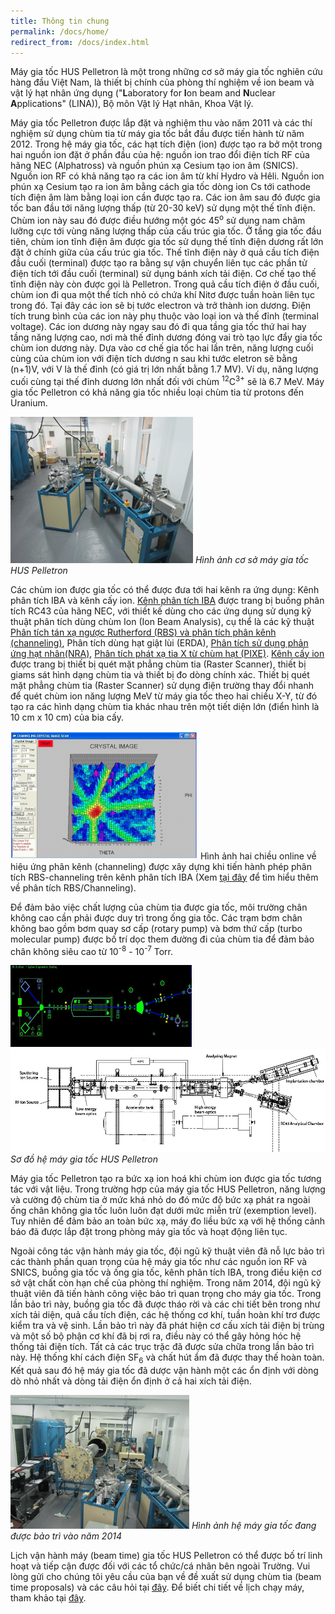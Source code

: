 ```yaml
---
title: Thông tin chung
permalink: /docs/home/
redirect_from: /docs/index.html
---
```


Máy gia tốc HUS Pelletron là một trong những cơ sở máy gia tốc nghiên cứu hàng đầu Việt Nam, là thiết bị chính của phòng thí nghiệm về ion beam và vật lý hạt nhân ứng dụng ("**L**aboratory for **I**on beam and **N**uclear **A**pplications" (LINA)), Bộ môn Vật lý Hạt nhân, Khoa Vật lý.

Máy gia tốc Pelletron được lắp đặt và nghiệm thu vào năm 2011 và các thí nghiệm sử dụng chùm tia từ máy gia tốc bắt đầu được tiến hành từ năm 2012.
Trong hệ máy gia tốc, các hạt tích điện (ion) được tạo ra bở một trong hai nguồn ion đặt ở phần đầu của hệ: nguồn ion trao đổi điện tích RF của hãng NEC (Alphatross) và nguồn phún xạ Cesium tạo ion âm (SNICS). Nguồn ion RF có khả năng tạo ra các ion âm  từ khí Hydro và Hêli. Nguồn ion phún xạ Cesium tạo ra ion âm bằng cách gia tốc dòng ion Cs tới cathode tích điện âm làm bằng loại ion cần được tạo ra. Các ion âm sau đó được gia tốc ban đầu tới năng lượng thấp (từ 20-30 keV) sử dụng một thế tĩnh điện. Chùm ion này sau đó được điều hướng một góc 45<sup>o</sup> sử dụng nam châm lưỡng cực tới vùng năng lượng thấp của cấu trúc gia tốc. Ở tầng gia tốc đầu tiên, chùm ion tĩnh điện âm được gia tốc sử dụng thế tĩnh điện dương rất lớn đặt ở chính giữa của cấu trúc gia tốc. Thế tĩnh điện này ở quả cầu tích điện đầu cuối (terminal) được tạo ra bằng sự vận chuyển liên tục các phần tử điện tích tới đầu cuối (terminal) sử dụng bánh xích tải điện. Cơ chế tạo thế tĩnh điện này còn được gọi là Pelletron. Trong quả cầu tích điện ở đầu cuối, chùm ion đi qua một thể tích nhỏ có chứa khí Nitơ được tuần hoàn liên tục trong đó. Tại đây các ion sẽ bị tước electron và trở thành ion dương. Điện tích trung bình của các ion này phụ thuộc vào loại ion và thế đỉnh (terminal voltage). Các ion dương này ngay sau đó đi qua tầng gia tốc thứ hai hay tầng năng lượng cao, nơi mà thế đỉnh dương đóng vai trò tạo lực đẩy gia tốc chùm ion dương này. Dựa vào cơ chế gia tốc hai lần trên, năng lượng cuối cùng của chùm ion với điện tích dương n sau khi tước eletron sẽ bằng (n+1)V, với V là thế đỉnh (có giá trị lớn nhất bằng 1.7 MV). Ví dụ, năng lượng cuối cùng tại thế đỉnh dương lớn nhất đối với chùm  <sup>12</sup>C<sup>3+</sup>  sẽ là 6.7 MeV. Máy gia tốc Pelletron có khả năng gia tốc nhiều loại chùm tia từ protons đến Uranium.

![Photo of HUS Accelerator](/Photos/accel1.png)
*Hình ảnh cơ sở máy gia tốc HUS Pelletron*

Các chùm ion được gia tốc có thể được đưa tới hai kênh ra ứng dụng: Kênh phân tích IBA và kênh cấy ion. <a href="https://maygiatoc.com/docs/implantbeamline/">Kênh phân tích IBA</a> được trang bị buồng phân tích RC43 của hãng NEC, với thiết kế dùng cho các ứng dụng sử dụng kỹ thuật phân tích dùng chùm Ion (Ion Beam Analysis), cụ thể là các kỹ thuật <a href="https://maygiatoc.com/vi/docs/rbs/"> Phân tích tán xạ ngược Rutherford (RBS) và phân tích phân kênh (channeling)</a>, Phân tích dùng hạt giật lùi (ERDA), <a href="https://maygiatoc.com/vi/docs/nuclear/">Phân tích sử dụng phản ứng hạt nhân(NRA)</a>, <a href="https://maygiatoc.com/vi/docs/pixe/">Phân tích phát xạ tia X từ chùm hạt (PIXE)</a>. <a href="https://maygiatoc.com/docs/ibabeamline/">Kênh cấy ion</a> được trang bị thiết bị quét mặt phẳng chùm tia (Raster Scanner), thiết bị giams sát hình dạng chùm tia và thiết bị đo dòng chính xác. Thiết bị quét mặt phẳng chùm tia (Raster Scanner) sử dụng điện trường thay đổi nhanh để quét chùm ion năng lượng MeV từ máy gia tốc theo hai chiều X-Y, từ đó tạo ra các hình dạng chùm tia khác nhau trên một tiết diện lớn (điển hình là 10 cm x 10 cm) của bia cấy.


![Crystal Channeling](/Photos/accel2c.png)
Hình ảnh hai chiều online về hiệu ứng phân kênh (channeling) được xây dựng khi tiến hành phép phân tích RBS-channeling trên kênh phân tích IBA (Xem <a href="https://maygiatoc.com/vi/docs/rbs/">tại đây</a> để tìm hiểu thêm về phân tích RBS/Channeling).

Để đảm bảo việc chất lượng của chùm tia được gia tốc, môi trường chân không cao cần phải được duy trì trong ống gia tốc. Các trạm bơm chân không bao gồm bơm quay sơ cấp (rotary pump) và bơm thứ cấp (turbo molecular pump) được bố trí dọc them đường đi của chùm tia để đảm bảo chân không siêu cao từ 10<sup>-8</sup> - 10<sup>-7</sup> Torr.

![Schematic layout of HUS Pelletron Accelerator displayed in control computer](/Photos/accel2.png)
![Schematic layout of HUS Pelletron Accelerator](/Photos/accel2b.jpg)
*Sơ đồ hệ máy gia tốc HUS Pelletron*

Máy gia tốc Pelletron tạo ra bức xạ ion hoá khi chùm ion được gia tốc tương tác với vật liệu. Trong trường hợp của máy gia tốc HUS Pelletron, năng lượng và cường độ chùm tia ở mức khá nhỏ do đó mức độ bức xạ phát ra ngoài ống chân không gia tốc luôn luôn đạt dưới mức miễn trừ (exemption level). Tuy nhiên để đảm bảo an toàn bức xạ, máy đo liều bức xạ với hệ thống cảnh báo đã được lắp đặt trong phòng máy gia tốc và hoạt động liên tục.

Ngoài công tác vận hành máy gia tốc, đội ngũ kỹ thuật viên đã nỗ lực bảo trì các thành phần quan trọng của hệ máy gia tốc như các nguồn ion RF và SNICS, buồng gia tốc và ống gia tốc, kênh phân tích IBA, trong điều kiện cơ sở vật chất còn hạn chế của phòng thí nghiệm. Trong năm 2014, đội ngũ kỹ thuật viên đã tiến hành công việc bảo trì quan trọng cho máy gia tốc. Trong lần bảo trì này, buồng gia tốc đã được tháo rời và các chi tiết bên trong như xích tải diện, quả cầu tích điện, các hệ thống cơ khí, tuần hoàn khí trơ được kiểm tra và vệ sinh. Lần bảo trì này đã phát hiện cơ cấu xích tải điện bị trùng và một số bộ phận cơ khí đã bị rơi ra, điều này có thể gây hỏng hóc hệ thống tải điện tích. Tất cả các trục trặc đã được sửa chữa trong lần bảo trì này. Hệ thống khí cách điện SF<sub>6</sub> và chất hút ẩm đã được thay thế hoàn toàn. Kết quả sau đó hệ máy gia tốc đã dược vận hành một các ổn định với dòng dò nhỏ nhất và dòng tải điện ổn định ở cả hai xích tải điện.

![Accelerator Tank in maintenance](/Photos/accel3.png)
*Hình ảnh hệ máy gia tốc đang được bảo trì vào năm 2014*


Lịch vận hành máy (beam time) gia tốc HUS Pelletron có thể được bố trí linh hoạt và tiếp cận được đối với các tổ chức/cá nhân bên ngoài Trường. Vui lòng gửi cho chúng tôi yêu cầu của bạn về đề xuất sử dụng chùm tia (beam time proposals) và các câu hỏi tại <a href="https://maygiatoc.com/vi/docs/contact/">đây</a>. Để biết chi tiết về lịch chạy máy, tham khảo tại <a href="https://maygiatoc.com/vi/docs/beamtime/">đây</a>.


